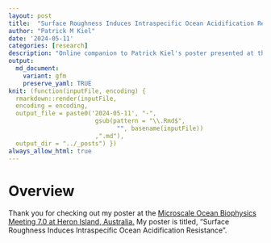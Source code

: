 ```yaml
---
layout: post
title:  "Surface Roughness Induces Intraspecific Ocean Acidification Resistance"
author: "Patrick M Kiel"
date: '2024-05-11'
categories: [research]
description: "Online companion to Patrick Kiel's poster presented at the Microscale Ocean Biophysics Conference 7.0 on Heron Island, Australia."
output:
  md_document:
    variant: gfm
    preserve_yaml: TRUE
knit: (function(inputFile, encoding) {
  rmarkdown::render(inputFile, 
  encoding = encoding, 
  output_file = paste0('2024-05-11', "-",
                        gsub(pattern = "\\.Rmd$",
                              "", basename(inputFile))
                        ,".md"), 
  output_dir = "../_posts") })
always_allow_html: true
---
```


<style type="text/css">
img {
margin: 0 auto;
}
&#10;table {
    width: 90%;
    border: 0px solid #fff;
    border-collapse: collapse;
    overflow-x: auto;
    margin: 0 auto;
    display: block;
}
</style>
<!-- Place all chunks, text, etc here as you would a normal RMarkdown document -->

# Overview

Thank you for checking out my poster at the
<a href="https://www.microscalemeeting.org/about-the-meeting.html" target="_blank">Microscale
Ocean Biophysics Meeting 7.0 at Heron Island, Australia.</a> My poster
is titled, “Surface Roughness Induces Intraspecific Ocean Acidification
Resistance”.
